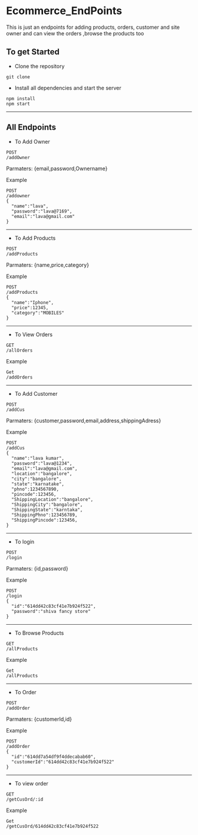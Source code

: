 # Ecommerce_EndPoints
This is just an endpoints for adding products, orders, customer and site owner and can view the orders ,browse the products too

## To get Started

- Clone the repository

```
git clone
```

- Install all dependencies and start the server

```
npm install
npm start
```
---


## All Endpoints

- To Add Owner

```
POST
/addOwner
```
Parmaters: {email,password,Ownername}

Example

```
POST
/addowner 
{
  "name":"lava",
  "password":"lava@7169",
  "email":"lava@gmail.com"
}
```

---

- To Add Products

```
POST
/addProducts
```
Parmaters: {name,price,category}

Example
```
POST
/addProducts
{
  "name":"Iphone",
  "price":12345,
  "category":"MOBILES"
}
```
---

- To View Orders

```
GET
/allOrders
```
Example
```
Get
/addOrders
```
---

- To Add Customer

```
POST
/addCus
```
Parmaters: {customer,password,email,address,shippingAdress}

Example
```
POST
/addCus
{
  "name":"lava kumar",
  "password":"lava@1234",
  "email":"lava@gmail.com",
  "location":"bangalore",
  "city":"bangalore",
  "state":"karnatake",
  "phno":1234567890,
  "pincode":123456,
  "ShippingLocation":"bangalore",
  "ShippingCity":"bangalore",
  "ShippingState":"karntaka",
  "ShippingPhno":123456789,
  "ShippingPincode":123456,
}
```
---

- To login

```
POST
/login
```
Parmaters: {id,password}

Example
```
POST
/login
{
  "id":"614dd42c83cf41e7b924f522",
  "password":"shiva fancy store"
}
```
---
- To Browse Products

```
GET
/allProducts
```
Example
```
Get
/allProducts
```
---

- To Order

```
POST
/addOrder
```
Parmaters: {customerId,id}

Example
```
POST
/addOrder
{
  "id":"614dd7a54df9f4ddecabab60",
  "customerId":"614dd42c83cf41e7b924f522"
}
```
---

- To view order
```
GET
/getCusOrd/:id
```
Example
```
Get
/getCusOrd/614dd42c83cf41e7b924f522
```

















